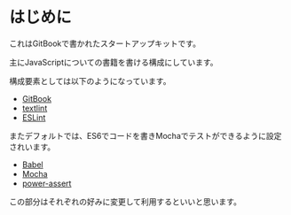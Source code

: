 # はじめに

これはGitBookで書かれたスタートアップキットです。

主にJavaScriptについての書籍を書ける構成にしています。

構成要素としては以下のようになっています。

- [GitBook](https://www.gitbook.com/)
- [textlint](https://github.com/azu/textlint "textlint")
- [ESLint](http://eslint.org/ "ESLint")

またデフォルトでは、ES6でコードを書きMochaでテストができるように設定されいます。

- [Babel](https://babeljs.io/ "Babel")
- [Mocha](http://mochajs.org/ "Mocha")
- [power-assert](https://github.com/power-assert-js/power-assert "power-assert")

この部分はそれぞれの好みに変更して利用するといいと思います。

